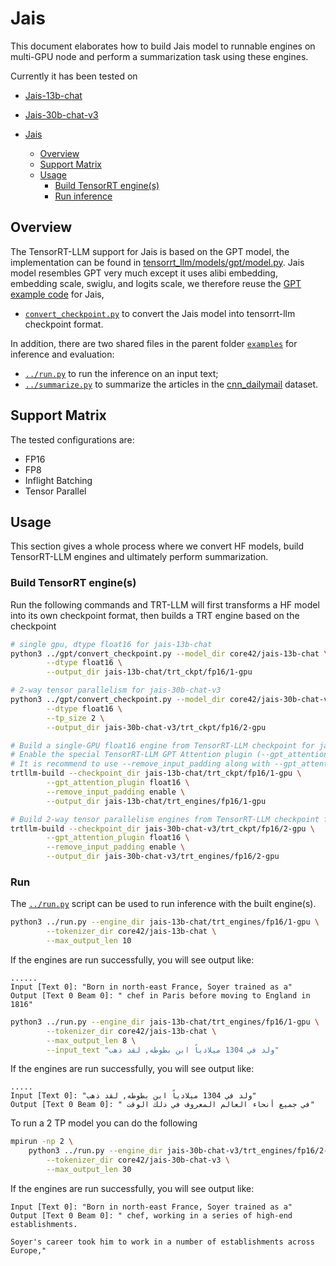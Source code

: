 # Jais

This document elaborates how to build Jais model to runnable engines on multi-GPU node and perform a summarization task using these engines.

Currently it has been tested on
- [Jais-13b-chat](https://huggingface.co/core42/jais-13b-chat)
- [Jais-30b-chat-v3](https://huggingface.co/core42/jais-30b-chat-v3)


- [Jais](#jais)
  - [Overview](#overview)
  - [Support Matrix](#support-matrix)
  - [Usage](#usage)
    - [Build TensorRT engine(s)](#build-tensorrt-engines)
    - [Run inference](#run)

## Overview

The TensorRT-LLM support for Jais is based on the GPT model, the implementation can be found in [tensorrt_llm/models/gpt/model.py](../../tensorrt_llm/models/gpt/model.py). Jais model resembles GPT very much except it uses alibi embedding, embedding scale, swiglu, and logits scale, we therefore reuse the [GPT example code](./examples/gpt) for Jais,

* [`convert_checkpoint.py`](../gpt/convert_checkpoint.py) to convert the Jais model into tensorrt-llm checkpoint format.

In addition, there are two shared files in the parent folder [`examples`](../) for inference and evaluation:

* [`../run.py`](../run.py) to run the inference on an input text;
* [`../summarize.py`](../summarize.py) to summarize the articles in the [cnn_dailymail](https://huggingface.co/datasets/cnn_dailymail) dataset.

## Support Matrix
The tested configurations are:
  * FP16
  * FP8
  * Inflight Batching
  * Tensor Parallel

## Usage

This section gives a whole process where we convert HF models, build TensorRT-LLM engines and ultimately perform summarization.

### Build TensorRT engine(s)

Run the following commands and TRT-LLM will first transforms a HF model into its own checkpoint format, then builds a TRT engine based on the checkpoint

```bash
# single gpu, dtype float16 for jais-13b-chat
python3 ../gpt/convert_checkpoint.py --model_dir core42/jais-13b-chat \
        --dtype float16 \
        --output_dir jais-13b-chat/trt_ckpt/fp16/1-gpu

# 2-way tensor parallelism for jais-30b-chat-v3
python3 ../gpt/convert_checkpoint.py --model_dir core42/jais-30b-chat-v3 \
        --dtype float16 \
        --tp_size 2 \
        --output_dir jais-30b-chat-v3/trt_ckpt/fp16/2-gpu
```

```bash
# Build a single-GPU float16 engine from TensorRT-LLM checkpoint for jais-13b-chat
# Enable the special TensorRT-LLM GPT Attention plugin (--gpt_attention_plugin) to increase runtime performance.
# It is recommend to use --remove_input_padding along with --gpt_attention_plugin for better performance
trtllm-build --checkpoint_dir jais-13b-chat/trt_ckpt/fp16/1-gpu \
        --gpt_attention_plugin float16 \
        --remove_input_padding enable \
        --output_dir jais-13b-chat/trt_engines/fp16/1-gpu

# Build 2-way tensor parallelism engines from TensorRT-LLM checkpoint for jais-30b-chat-v3
trtllm-build --checkpoint_dir jais-30b-chat-v3/trt_ckpt/fp16/2-gpu \
        --gpt_attention_plugin float16 \
        --remove_input_padding enable \
        --output_dir jais-30b-chat-v3/trt_engines/fp16/2-gpu
```


### Run

The [`../run.py`](../run.py) script can be used to run inference with the built engine(s).

```bash
python3 ../run.py --engine_dir jais-13b-chat/trt_engines/fp16/1-gpu \
        --tokenizer_dir core42/jais-13b-chat \
        --max_output_len 10
```

If the engines are run successfully, you will see output like:
```
......
Input [Text 0]: "Born in north-east France, Soyer trained as a"
Output [Text 0 Beam 0]: " chef in Paris before moving to England in 1816"
```

```bash
python3 ../run.py --engine_dir jais-13b-chat/trt_engines/fp16/1-gpu \
        --tokenizer_dir core42/jais-13b-chat \
        --max_output_len 8 \
        --input_text "ولد في 1304 ميلادياً ابن بطوطه, لقد ذهب"
```

If the engines are run successfully, you will see output like:
```
.....
Input [Text 0]: "ولد في 1304 ميلادياً ابن بطوطه, لقد ذهب"
Output [Text 0 Beam 0]: " في جميع أنحاء العالم المعروف في ذلك الوقت"
```


To run a 2 TP model you can do the following
```bash
mpirun -np 2 \
    python3 ../run.py --engine_dir jais-30b-chat-v3/trt_engines/fp16/2-gpu \
        --tokenizer_dir core42/jais-30b-chat-v3 \
        --max_output_len 30
```

If the engines are run successfully, you will see output like:
```
Input [Text 0]: "Born in north-east France, Soyer trained as a"
Output [Text 0 Beam 0]: " chef, working in a series of high-end establishments.

Soyer's career took him to work in a number of establishments across Europe,"
```
